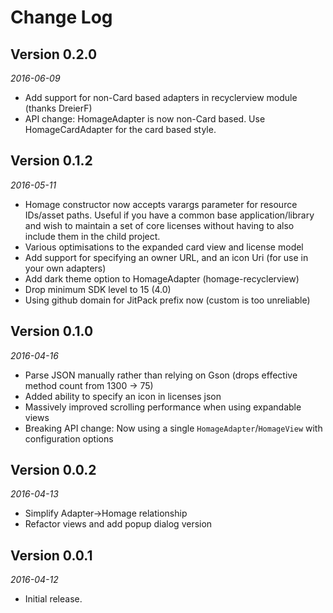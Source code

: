 Change Log
==========

## Version 0.2.0

_2016-06-09_

 *  Add support for non-Card based adapters in recyclerview module (thanks DreierF)
 *  API change: HomageAdapter is now non-Card based. Use HomageCardAdapter for the card based style.

## Version 0.1.2

_2016-05-11_

 *  Homage constructor now accepts varargs parameter for resource IDs/asset paths. Useful if you have a common base
    application/library and wish to maintain a set of core licenses without having to also include them in the child
    project.
 *  Various optimisations to the expanded card view and license model
 *  Add support for specifying an owner URL, and an icon Uri (for use in your own adapters)
 *  Add dark theme option to HomageAdapter (homage-recyclerview)
 *  Drop minimum SDK level to 15 (4.0)
 *  Using github domain for JitPack prefix now (custom is too unreliable)

## Version 0.1.0

_2016-04-16_

 *  Parse JSON manually rather than relying on Gson (drops effective method count from 1300 -> 75)
 *  Added ability to specify an icon in licenses json
 *  Massively improved scrolling performance when using expandable views
 *  Breaking API change: Now using a single `HomageAdapter`/`HomageView` with configuration options

## Version 0.0.2

_2016-04-13_

 *  Simplify Adapter->Homage relationship
 *  Refactor views and add popup dialog version

## Version 0.0.1

_2016-04-12_

 *  Initial release.
